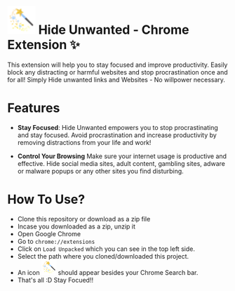 # <img src="icon.png" alt="hide unwanted" width="64"/> Hide Unwanted - Chrome Extension :sparkles: 

This extension will help you to stay focused and improve productivity. 
Easily block any distracting or harmful websites and stop procrastination once and for all!
Simply Hide unwanted links and Websites - No willpower necessary. 
 <br/>

# Features
- **Stay Focused**:
Hide Unwanted empowers you to stop procrastinating and stay focused. Avoid procrastination and increase productivity by removing distractions from your life and work!

- **Control Your Browsing** 
 Make sure your internet usage is productive and effective. Hide social media sites, adult content, gambling sites, adware or malware popups or any other sites you find disturbing.


# How To Use?
- Clone this repository or download as a zip file
- Incase you downloaded as a zip, unzip it
- Open Google Chrome
- Go to `chrome://extensions`
- Click on `Load Unpacked` which you can see in the top left side.
- Select the path where you cloned/downloaded this project.
- An icon <img src="icon.png" alt="hide unwanted" width="34"/> should appear besides your Chrome Search bar.
- That's all :D Stay Focued!!

